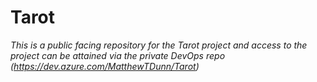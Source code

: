 # Tarot
_This is a public facing repository for the Tarot project and access to the project can be attained via the private DevOps repo (https://dev.azure.com/MatthewTDunn/Tarot)_


